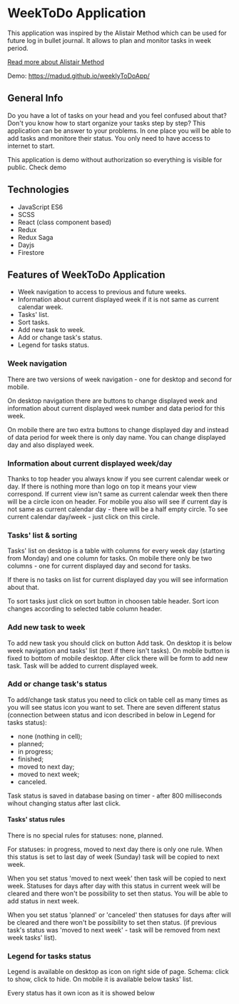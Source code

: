 # WeekToDo Application

This application was inspired by the Alistair Method which can be used for future log in bullet journal.
It allows to plan and monitor tasks in week period.

[Read more about Alistair Method](https://bulletjournal.com/blogs/bulletjournalist/to-do-the-alastair-method) 

Demo: https://madud.github.io/weeklyToDoApp/

## General Info

Do you have a lot of tasks on your head and you feel confused about that? Don't you know how to start organize your tasks step by step? This application can be answer to your problems. In one place you will be able to add tasks and monitore their status. You only need to have access to internet to start.

This application is demo without authorization so everything is visible for public. 
Check demo

## Technologies

- JavaScript ES6
- SCSS
- React (class component based) 
- Redux 
- Redux Saga
- Dayjs
- Firestore 

## Features of WeekToDo Application

- Week navigation to access to previous and future weeks.
- Information about current displayed week if it is not same as current calendar week.
- Tasks' list.
- Sort tasks.
- Add new task to week.
- Add or change task's status.
- Legend for tasks status.

### Week navigation

There are two versions of week navigation - one for desktop and second for mobile.

On desktop navigation there are buttons to change displayed week and information about current displayed week number and data period for this week.

On mobile there are two extra buttons to change displayed day and instead of data period for week there is only day name. You can change displayed day and also displayed week.

### Information about current displayed week/day

Thanks to top header you always know if you see current calendar week or day. If there is nothing more than logo on top it means your view correspond. If current view isn't same as current calendar week then there will be a circle icon on header. For mobile you also will see if current day is not same as current calendar day - there will be a half empty circle.
To see current calendar day/week - just click on this circle.

### Tasks' list & sorting

Tasks' list on desktop is a table with columns for every week day (starting from Monday) and one column for tasks. On mobile there only be two columns - one for current displayed day and second for tasks.

If there is no tasks on list for current displayed day you will see information about that.

To sort tasks just click on sort button in choosen table header. Sort icon changes according to selected table column header.

### Add new task to week

To add new task you should click on button Add task. On desktop it is below week navigation and tasks' list (text if there isn't tasks). On mobile button is fixed to bottom of mobile desktop.
After click there will be form to add new task. Task will be added to current displayed week.

### Add or change task's status

To add/change task status you need to click on table cell as many times as you will see status icon you want to set. 
There are seven different status (connection between status and icon described in below in Legend for tasks status):
- none (nothing in cell);
- planned;
- in progress;
- finished;
- moved to next day;
- moved to next week;
- canceled.

Task status is saved in database basing on timer - after 800 milliseconds wihout changing status after last click.

#### Tasks' status rules

There is no special rules for statuses: none, planned.

For statuses: in progress, moved to next day there is only one rule. When this status is set to last day of week (Sunday) task will be copied to next week.

When you set status 'moved to next week' then task will be copied to next week. Statuses for days after day with this status in current week will be cleared and there won't be possibility to set then status. You will be able to add status in next week.

When you set status 'planned' or 'canceled' then statuses for days after will be cleared and there won't be possibility to set then status. (if previous task's status was 'moved to next week' - task will be removed from next week tasks' list).

### Legend for tasks status

Legend is available on desktop as icon on right side of page. Schema: click to show, click to hide.
On mobile it is available below tasks' list.

Every status has it own icon as it is showed below







